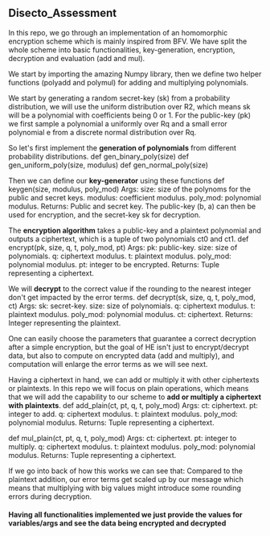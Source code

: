 ## Disecto_Assessment

In this repo, we go through an implementation of an homomorphic encryption scheme which is mainly inspired from BFV. We have split the whole scheme into basic functionalities, key-generation, encryption, decryption and evaluation (add and mul).

We start by importing the amazing Numpy library, then we define two helper functions (polyadd and polymul) for adding and multiplying polynomials.

We start by generating a random secret-key (sk) from a probability distribution, we will use the uniform distribution over R2, which means sk will be a polynomial with coefficients being 0 or 1. For the public-key (pk) we first sample a polynomial a uniformly over Rq and a small error polynomial e from a discrete normal distribution over Rq.

So let's first implement the **generation of polynomials** from different probability distributions.
def gen_binary_poly(size)
def gen_uniform_poly(size, modulus)
def gen_normal_poly(size)

Then we can define our **key-generator** using these functions
def keygen(size, modulus, poly_mod)
    Args:
        size: size of the polynoms for the public and secret keys.
        modulus: coefficient modulus.
        poly_mod: polynomial modulus.
    Returns:
        Public and secret key.
The public-key (b, a) can then be used for encryption, and the secret-key sk for decryption.

The **encryption algorithm** takes a public-key and a plaintext polynomial and outputs a ciphertext, which is a tuple of two polynomials ct0 and ct1.
def encrypt(pk, size, q, t, poly_mod, pt)
    Args:
        pk: public-key.
        size: size of polynomials.
        q: ciphertext modulus.
        t: plaintext modulus.
        poly_mod: polynomial modulus.
        pt: integer to be encrypted.
    Returns:
        Tuple representing a ciphertext.

We will **decrypt** to the correct value if the rounding to the nearest integer don't get impacted by the error terms.
def decrypt(sk, size, q, t, poly_mod, ct)
    Args:
        sk: secret-key.
        size: size of polynomials.
        q: ciphertext modulus.
        t: plaintext modulus.
        poly_mod: polynomial modulus.
        ct: ciphertext.
    Returns:
        Integer representing the plaintext.


One can easily choose the parameters that guarantee a correct decryption after a simple encryption, but the goal of HE isn't just to encrypt/decrypt data, but also to compute on encrypted data (add and multiply), and computation will enlarge the error terms as we will see next.

Having a ciphertext in hand, we can add or multiply it with other ciphertexts or plaintexts. In this repo we will focus on plain operations, which means that we will add the capability to our scheme to **add or multiply a ciphertext with plaintexts**.
def add_plain(ct, pt, q, t, poly_mod)
    Args:
        ct: ciphertext.
        pt: integer to add.
        q: ciphertext modulus.
        t: plaintext modulus.
        poly_mod: polynomial modulus.
    Returns:
        Tuple representing a ciphertext.

def mul_plain(ct, pt, q, t, poly_mod)
    Args:
        ct: ciphertext.
        pt: integer to multiply.
        q: ciphertext modulus.
        t: plaintext modulus.
        poly_mod: polynomial modulus.
    Returns:
        Tuple representing a ciphertext.

If we go into back of how this works we can see that:
Compared to the plaintext addition, our error terms get scaled up by our message which means that multiplying with big values might introduce some rounding errors during decryption.

#### Having all functionalities implemented we just provide the values for variables/args and see the data being encrypted and decrypted

